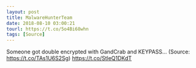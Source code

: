 ```yaml
---
layout: post
title: MalwareHunterTeam
date: 2018-08-10 03:00:21
tourl: https://t.co/5o4Bi68whn
tags: [Source]
---
```

Someone got double encrypted with GandCrab and KEYPASS...
(Source: https://t.co/TAs1U6S2Sg) https://t.co/StleQ1DKdT
